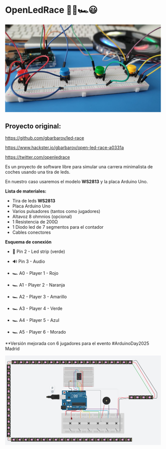 # OpenLedRace 🤖🌈🏎😃

![Schematics](https://github.com/javimostoles/openledrace/blob/master/images/schematics_001.jpeg)

## Proyecto original:

https://github.com/gbarbarov/led-race

https://www.hackster.io/gbarbarov/open-led-race-a0331a

https://twitter.com/openledrace

Es un proyecto de software libre para simular una carrera minimalista de coches usando una tira de leds.

En nuestro caso usaremos el modelo **WS2813** y la placa Arduino Uno.

**Lista de materiales:**

* Tira de leds  **WS2813**
* Placa Arduino Uno
* Varios pulsadores (tantos como jugadores)
* Altavoz 8 ohmnios (opcional)
* 1 Resistencia de 200Ω
* 1 Diodo led de 7 segmentos para el contador
* Cables conectores

**Esquema de conexión**

* 🌈 Pin 2 - Led strip (verde)
* 🔊 Pin 3 - Audio

* 🏎 A0 - Player 1 - Rojo
* 🏎 A1 - Player 2 - Naranja
* 🏎 A2 - Player 3 - Amarillo
* 🏎 A3 - Player 4 - Verde
* 🏎 A4 - Player 5 - Azul
* 🏎 A5 - Player 6 - Morado

**Versión mejorada con 6 jugadores para el evento #ArduinoDay2025 Madrid

![Schematics 6 players](https://github.com/javimostoles/openledrace/blob/master/images/schematics_6_players_counter.png)
